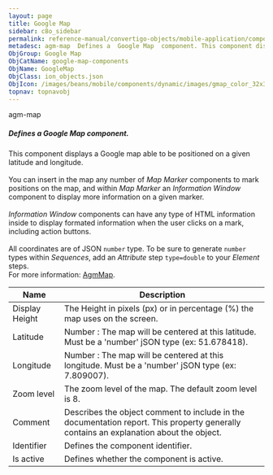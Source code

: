 ```yaml
---
layout: page
title: Google Map
sidebar: c8o_sidebar
permalink: reference-manual/convertigo-objects/mobile-application/components/google-map-components/google-map/
metadesc: agm-map  Defines a  Google Map  component. This component displays a Google map able to be positioned on a given latitude and longitude.  You can inse
ObjGroup: Google Map
ObjCatName: google-map-components
ObjName: GoogleMap
ObjClass: ion_objects.json
ObjIcon: /images/beans/mobile/components/dynamic/images/gmap_color_32x32.png
topnav: topnavobj
---
```

agm-map<br/>

##### Defines a <i>Google Map</i> component.<br/>
This component displays a Google map able to be positioned on a given latitude and longitude.<br/>
<br/>
You can insert in the map any number of <i>Map Marker</i> components to mark positions on the map, and within <i>Map Marker</i> an <i>Information Window</i> component to display more information on a given marker.<br/>
<br/>
<i>Information Window</i> components can have any type of HTML information inside to display formated information when the user clicks on a mark, including action buttons.<br/>
<br/>
All coordinates are of JSON <code>number</code> type. To be sure to generate <code>number</code> types within <i>Sequences</i>, add an <i>Attribute</i> step <code>type=double</code> to your <i>Element</i> steps.<br/>
 For more information: <a href='https://angular-maps.com/api-docs/agm-core/components/AgmMap.html'>AgmMap</a>.

Name | Description 
--- | ---
Display Height | The Height in pixels (px) or in percentage (%) the map uses on the screen.
Latitude | Number : The map will be centered at this latitude. Must be a 'number' jSON type (ex: 51.678418).
Longitude | Number : The map will be centered at this longitude. Must be a 'number' jSON type (ex: 7.809007).
Zoom level | The zoom level of the map. The default zoom level is 8.
Comment | Describes the object comment to include in the documentation report.  This property generally contains an explanation about the object. 
Identifier | Defines the component identifier.  
Is active | Defines whether the component is active. 

